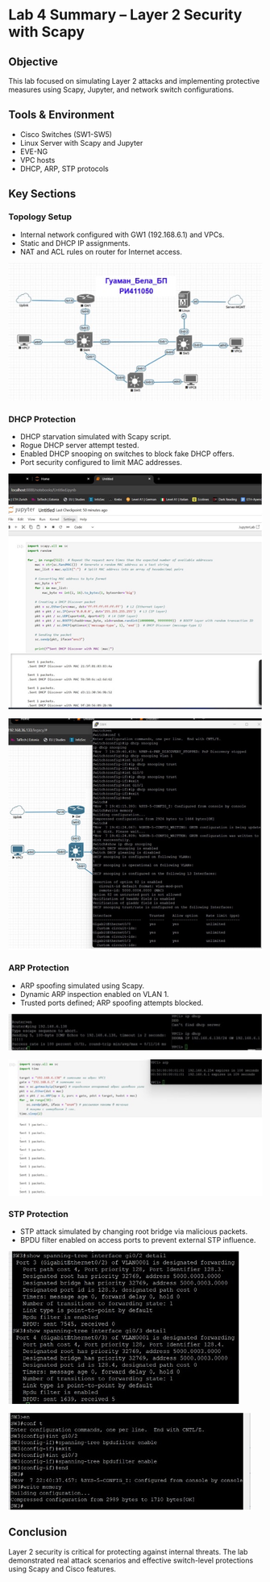 # Lab 4 Summary – Layer 2 Security with Scapy

## Objective
This lab focused on simulating Layer 2 attacks and implementing protective measures using Scapy, Jupyter, and network switch configurations.

## Tools & Environment
- Cisco Switches (SW1-SW5)
- Linux Server with Scapy and Jupyter
- EVE-NG
- VPC hosts
- DHCP, ARP, STP protocols

## Key Sections

### Topology Setup
- Internal network configured with GW1 (192.168.6.1) and VPCs.
- Static and DHCP IP assignments.
- NAT and ACL rules on router for Internet access.

![topology](screenshots/topology.jpg)

### DHCP Protection
- DHCP starvation simulated with Scapy script.
- Rogue DHCP server attempt tested.
- Enabled DHCP snooping on switches to block fake DHCP offers.
- Port security configured to limit MAC addresses.

![dhcp](screenshots/dhcp_server.jpg)

![snooping](screenshots/dhcp_snooping.jpg)

### ARP Protection
- ARP spoofing simulated using Scapy.
- Dynamic ARP inspection enabled on VLAN 1.
- Trusted ports defined; ARP spoofing attempts blocked.

![arp](screenshots/arp_inspection.jpg)

![sniff](screenshots/arp_sniff.jpg)

### STP Protection
- STP attack simulated by changing root bridge via malicious packets.
- BPDU filter enabled on access ports to prevent external STP influence.

![config](screenshots/config_bpdu.jpg)

![bdpu](screenshots/bpdu_filter.jpg)

## Conclusion
Layer 2 security is critical for protecting against internal threats. The lab demonstrated real attack scenarios and effective switch-level protections using Scapy and Cisco features.
